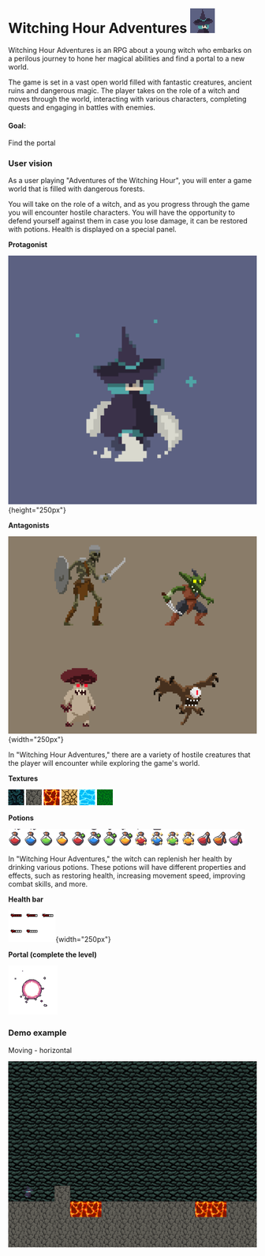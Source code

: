 # **Witching Hour Adventures** ![B_witch](uploads/0c35a4c374015dd2999bcf995993b18f/B_witch.gif)

Witching Hour Adventures is an RPG about a young witch who embarks on a perilous journey to hone her magical abilities and find a portal to a new world.

The game is set in a vast open world filled with fantastic creatures, ancient ruins and dangerous magic. The player takes on the role of a witch and moves through the world, interacting with various characters, completing quests and engaging in battles with enemies.

#### Goal:

Find the portal

### User vision

As a user playing "Adventures of the Witching Hour", you will enter a game world that is filled with dangerous forests.

You will take on the role of a witch, and as you progress through the game you will encounter hostile characters. You will have the opportunity to defend yourself against them in case you lose damage, it can be restored with potions. Health is displayed on a special panel.

**Protagonist**

![EXAMPLE](uploads/52678f8103f981fe8692c145f17ca5e4/EXAMPLE.gif){height="250px"}

**Antagonists**

![All_Characters](uploads/420849db00cf2d79054e265dc07c56c3/All_Characters.png){width="250px"}

<span dir="">In "Witching Hour Adventures," there are a variety of hostile creatures that the player will encounter while exploring the game's world.</span>

**Textures**

![Vinelike_Pattern](uploads/be6ba70e79bf520db61ca0e0e6bc92f0/Vinelike_Pattern.png) ![Rocky_Road](uploads/42ca0435df94cef13d645677a94a72b5/Rocky_Road.png) ![Magma_Floor](uploads/fbb49504b5c1eb276ac7e30813f5f1de/Magma_Floor.png) ![Dehydrated_Earth](uploads/26822fd008de49463f66d6c0e5813a32/Dehydrated_Earth.png) ![Water](uploads/fc48103b1caa0ce669240772449da880/Water.png) ![Grass](uploads/f16cef43365b5cfd53f7c43f1a5f59ff/Grass.png)

**Potions**

![%D0%B7%D0%B5%D0%BB%D1%8C%D0%B5](uploads/1cfed6778de64cf5ebeebc63034b192a/%D0%B7%D0%B5%D0%BB%D1%8C%D0%B5.png)

In "Witching Hour Adventures," the witch can replenish her health by drinking various potions. These potions will have different properties and effects, such as restoring health, increasing movement speed, improving combat skills, and more.

**Health bar**

![helth_bar](uploads/15ee6a20c035439863da608c56638a1e/helth_bar.png){width="250px"}

**Portal (complete the level)**

![Portal_100x100px](uploads/4687a66a068f3b2f3f39e321934f0bfe/Portal_100x100px.gif)

### Demo example

Moving - horizontal

![Screenshot_2023-04-14_at_23.36.24](uploads/c054cb38ab805af453ccd589e0fc9a93/Screenshot_2023-04-14_at_23.36.24.png)